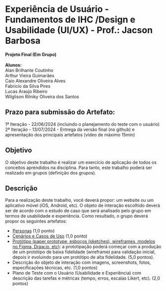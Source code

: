 # Experiência de Usuário - Fundamentos de IHC /Design e Usabilidade (UI/UX) - Prof.: Jacson Barbosa
**Projeto Final (Em Grupo)** <br/><br/>
**Alunos:** <br/>
Alan Brilhante Coutinho <br/>
Arthur Vieira Guimarães <br/>
Caio Alexandre Oliveira Alves <br/>
Fabricio da Silva Pires <br/>
Lucas Araujo Ribeiro <br/>
Wilglison Rilniky Oliveira dos Santos <br/>

## Prazo para submissão do Artefato:

1ª Iteração - 22/06/2024 (incluindo o planejamento do teste com o usuário) <br/>
2ª Iteração - 13/07/2024 - Entrega da versão final (no github) e apresentação dos principais artefatos (vídeo de máximo 15min)  <br/>

## Objetivo
O objetivo deste trabalho é realizar um exercício de aplicação de todos os conceitos aprendidos na disciplina. Para tanto, este trabalho poderá ser realizado em grupos (definição dos grupos).

## Descrição
Para a realização deste trabalho, você deverá propor: um website ou um aplicativo móvel (iOS, Android, etc). O objeto de interação escolhido deverá ser de acordo com o estudo de caso que será analisado pelo grupo em termos de usabilidade e experiência. Como resultado, o grupo deverá propor os seguintes artefatos:

- [Personas](https://github.com/equipe3-cinza/ihc-design-e-usabilidade/blob/main/personas.md) (1,0 ponto)
- [Cenários e Casos de Uso](https://github.com/equipe3-cinza/ihc-design-e-usabilidade/blob/main/cenario.md) (1,0 ponto)
- [Protótipo (paper prototype, esboços (sketches), wireframes, modelos no Figma, Draw.io, etc)](https://www.figma.com/design/0AMCAPRQRUAIw5mgEWgA2S/Sistema-de-Transfer%C3%AAncia-de-Pacientes?node-id=0-1&t=1iBRMGwhQ4tBIpd1-0): a prototipação poderá começar com a produção de um protótipo de baixa fidelidade (wireframe) para validação inicial, depois ir evoluindo para um protótipo de alta fidelidade. (5,0 pontos). <br/>
- Descrição do objeto de interação com imagens, screenshots, fotos, especificações técnicas, etc. (1,0 pontos)
- Plano de Teste com o Usuário (Usabilidade e Experiência) com descrição das tarefas e métricas (tempo, erros, escalas Likert, etc). (2,0 pontos)
